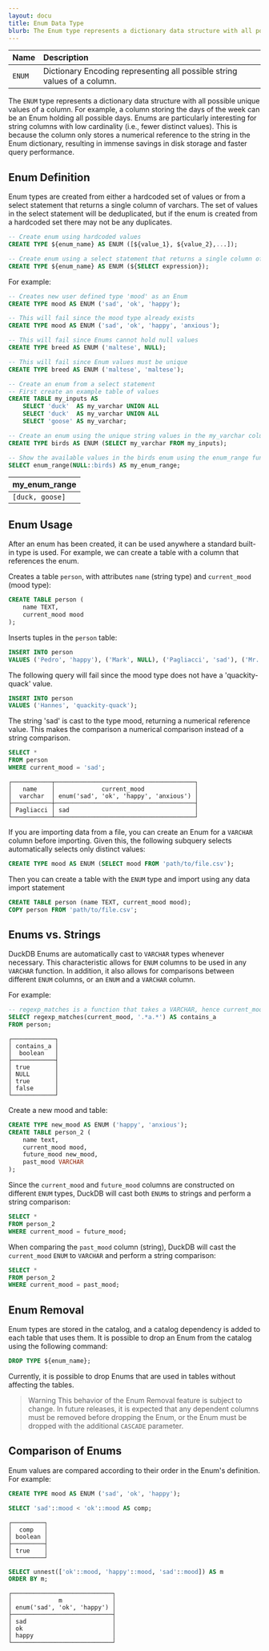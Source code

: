 ```yaml
---
layout: docu
title: Enum Data Type
blurb: The Enum type represents a dictionary data structure with all possible unique values of a column.
---
```


<div class="narrow_table"></div>

| Name | Description |
|:--|:-----|
| `ENUM` | Dictionary Encoding representing all possible string values of a column. |

The `ENUM` type represents a dictionary data structure with all possible unique values of a column. For example, a column storing the days of the week can be an Enum holding all possible days. Enums are particularly interesting for string columns with low cardinality (i.e., fewer distinct values). This is because the column only stores a numerical reference to the string in the Enum dictionary, resulting in immense savings in disk storage and faster query performance.

## Enum Definition

Enum types are created from either a hardcoded set of values or from a select statement that returns a single column of varchars. The set of values in the select statement will be deduplicated, but if the enum is created from a hardcoded set there may not be any duplicates.

```sql
-- Create enum using hardcoded values
CREATE TYPE ${enum_name} AS ENUM ([${value_1}, ${value_2},...]);

-- Create enum using a select statement that returns a single column of varchars
CREATE TYPE ${enum_name} AS ENUM (${SELECT expression});
```

For example:

```sql
-- Creates new user defined type 'mood' as an Enum
CREATE TYPE mood AS ENUM ('sad', 'ok', 'happy');

-- This will fail since the mood type already exists
CREATE TYPE mood AS ENUM ('sad', 'ok', 'happy', 'anxious');

-- This will fail since Enums cannot hold null values
CREATE TYPE breed AS ENUM ('maltese', NULL);

-- This will fail since Enum values must be unique
CREATE TYPE breed AS ENUM ('maltese', 'maltese');

-- Create an enum from a select statement
-- First create an example table of values
CREATE TABLE my_inputs AS 
    SELECT 'duck'  AS my_varchar UNION ALL
    SELECT 'duck'  AS my_varchar UNION ALL
    SELECT 'goose' AS my_varchar;

-- Create an enum using the unique string values in the my_varchar column
CREATE TYPE birds AS ENUM (SELECT my_varchar FROM my_inputs);

-- Show the available values in the birds enum using the enum_range function
SELECT enum_range(NULL::birds) AS my_enum_range;
```

<div class="narrow_table"></div>

|  my_enum_range  |
|-----------------|
| `[duck, goose]` |

## Enum Usage

After an enum has been created, it can be used anywhere a standard built-in type is used. For example, we can create a table with a column that references the enum.

Creates a table `person`, with attributes `name` (string type) and `current_mood` (mood type):

```sql
CREATE TABLE person (
    name TEXT,
    current_mood mood
);
```

Inserts tuples in the `person` table:

```sql
INSERT INTO person
VALUES ('Pedro', 'happy'), ('Mark', NULL), ('Pagliacci', 'sad'), ('Mr. Mackey', 'ok');
```

The following query will fail since the mood type does not have a 'quackity-quack' value.

```sql
INSERT INTO person
VALUES ('Hannes', 'quackity-quack');
```

The string 'sad' is cast to the type mood, returning a numerical reference value.
This makes the comparison a numerical comparison instead of a string comparison.

```sql
SELECT *
FROM person
WHERE current_mood = 'sad';
```

```text
┌───────────┬───────────────────────────────────────┐
│   name    │             current_mood              │
│  varchar  │ enum('sad', 'ok', 'happy', 'anxious') │
├───────────┼───────────────────────────────────────┤
│ Pagliacci │ sad                                   │
└───────────┴───────────────────────────────────────┘
```

If you are importing data from a file, you can create an Enum for a `VARCHAR` column before importing.
Given this, the following subquery selects automatically selects only distinct values:

```sql
CREATE TYPE mood AS ENUM (SELECT mood FROM 'path/to/file.csv');
```

Then you can create a table with the `ENUM` type and import using any data import statement

```sql
CREATE TABLE person (name TEXT, current_mood mood);
COPY person FROM 'path/to/file.csv';
```

## Enums vs. Strings

DuckDB Enums are automatically cast to `VARCHAR` types whenever necessary. This characteristic allows for `ENUM` columns to be used in any `VARCHAR` function. In addition, it also allows for comparisons between different `ENUM` columns, or an `ENUM` and a `VARCHAR` column.

For example:

```sql
-- regexp_matches is a function that takes a VARCHAR, hence current_mood is cast to VARCHAR
SELECT regexp_matches(current_mood, '.*a.*') AS contains_a
FROM person;
```

```text
┌────────────┐
│ contains_a │
│  boolean   │
├────────────┤
│ true       │
│ NULL       │
│ true       │
│ false      │
└────────────┘
```

Create a new mood and table:

```sql
CREATE TYPE new_mood AS ENUM ('happy', 'anxious');
CREATE TABLE person_2 (
    name text,
    current_mood mood,
    future_mood new_mood,
    past_mood VARCHAR
);
```

Since the `current_mood` and `future_mood` columns are constructed on different `ENUM` types, DuckDB will cast both `ENUM`s to strings and perform a string comparison:

```sql
SELECT *
FROM person_2
WHERE current_mood = future_mood;
```

When comparing the `past_mood` column (string), DuckDB will cast the `current_mood` `ENUM` to `VARCHAR` and perform a string comparison:

```sql
SELECT *
FROM person_2
WHERE current_mood = past_mood;
```

## Enum Removal

Enum types are stored in the catalog, and a catalog dependency is added to each table that uses them. It is possible to drop an Enum from the catalog using the following command:

```sql
DROP TYPE ${enum_name};
```

Currently, it is possible to drop Enums that are used in tables without affecting the tables.

> Warning This behavior of the Enum Removal feature is subject to change. In future releases, it is expected that any dependent columns must be removed before dropping the Enum, or the Enum must be dropped with the additional `CASCADE` parameter.

## Comparison of Enums

Enum values are compared according to their order in the Enum's definition. For example:

```sql
CREATE TYPE mood AS ENUM ('sad', 'ok', 'happy');
```

```sql
SELECT 'sad'::mood < 'ok'::mood AS comp;
```

```text
┌─────────┐
│  comp   │
│ boolean │
├─────────┤
│ true    │
└─────────┘
```

```sql
SELECT unnest(['ok'::mood, 'happy'::mood, 'sad'::mood]) AS m
ORDER BY m;
```

```text
┌────────────────────────────┐
│             m              │
│ enum('sad', 'ok', 'happy') │
├────────────────────────────┤
│ sad                        │
│ ok                         │
│ happy                      │
└────────────────────────────┘
```
